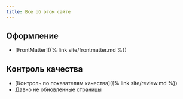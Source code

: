 ```yaml
---
title: Все об этом сайте
---
```


## Оформление

* [FrontMatter]({% link site/frontmatter.md %})

## Контроль качества

* [Контроль по показателям качества]({% link site/review.md %})
* Давно не обновленные страницы
